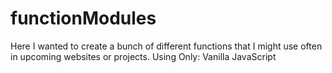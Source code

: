 # functionModules

Here I wanted to create a bunch of different functions that I might use often in upcoming websites or projects.
Using Only: Vanilla JavaScript

